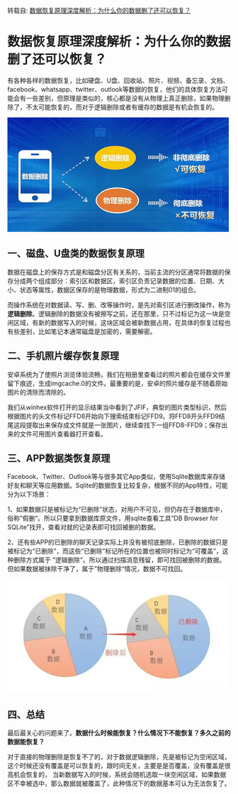 转载自: [数据恢复原理深度解析：为什么你的数据删了还可以恢复？](https://shunmakeji.com/technology.html#)

# 数据恢复原理深度解析：为什么你的数据删了还可以恢复？

有各种各样的数据恢复，比如硬盘、U盘、回收站、照片、视频、备忘录、文档、facebook、whatsapp、twitter、outlook等数据的恢复，他们的具体恢复方法可能会有一些差别，但原理是类似的，核心都是没有从物理上真正删除，如果物理删除了，不太可能恢复的，而对于逻辑删除或者有缓存的数据是有机会恢复的。

![删除方式](assets/1753886470-df8e1963692fa869525d87ace9fe7d46.png)

## 一、磁盘、U盘类的数据恢复原理

数据在磁盘上的保存方式是和磁盘分区有关系的，当前主流的分区通常将数据的保存分成两个组成部分：索引区和数据区，索引区负责记录数据的位置、日期、大小、状态等属性，数据区保存的是物理数据，形式为二进制01的组合。

而操作系统在对数据读、写、删、改等操作时，是先对索引区进行删改操作，称为 **逻辑删除**。逻辑删除的数据没有被擦写之前，还在那里，只不过标记为这一块是空闲区域，有新的数据写入的时候，这块区域会被新数据占用，在具体的恢复过程也有些差别，比如笔记本通常磁盘是加密的，需要解密。

## 二、手机照片缓存恢复原理

安卓系统为了使照片浏览体验流畅，我们在相册里查看过的照片都会在缓存文件里留下痕迹，生成imgcache.0的文件。最重要的是，安卓的照片缓存是不随着原始图片的清除而清除的。

我们从winhex软件打开的显示结果当中看到了JFIF，典型的图片类型标识，然后根据图片的头文件标记FFD8开始向下搜索结束标记FFD9。将FFD8开头FFD9结尾这段提取出来保存成文件就是一张图片，继续查找下一组FFD8-FFD9；保存出来的文件可用图片查看器打开查看。

## 三、APP数据类恢复原理

Facebook、Twitter、Outlook等与很多其它App类似，使用Sqlite数据库来存储好友和聊天等应用数据。Sqlite的数据恢复比较复杂，根据不同的App特性，可能分为以下场景：

1、如果数据只是被标记为“已删除”状态，对用户不可见，但仍存在于数据库中，俗称”假删“。所以只要拿到数据库原文件，用sqlite查看工具“DB Browser for SQLite”找开，查看对就的记录表即可找回被删的数据。

2、还有些APP的已删除的聊天记录实际上并没有被彻底删除，已删除的数据只是被标记为“已删除”，而这些“已删除”标记所在的位置也被同时标记为“可覆盖”，这种删除方式属于 ”逻辑删除“。所以通过扫描消息残留，即可找回被删除的数据。但如果数据被抹除干净了，属于”物理删除“情况，数据不可找回。

![删除后](assets/1753886470-d3edca9bc5ebd4d9adc0fa234d7d56b6.png)

## 四、总结

最后最关心的问题来了。**数据什么时候能恢复？什么情况下不能恢复？多久之前的数据能恢复？**

对于直接的物理删除是恢复不了的，对于数据逻辑删除，先是被标记为空闲区域， 这个时候还没有覆盖是可以恢复的，跟时间无关，主要是是否覆盖，没有覆盖是很高机会恢复的， 当新数据写入的时候，系统会随机选取一块空闲区域，如果数据区不幸被选中，那么数据就被覆盖了，此种情况下的数据基本可认为无法恢复了。
